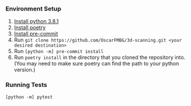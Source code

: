 ### Environment Setup ###
1. [Install python 3.8.1](https://www.python.org/downloads/release/python-381/)
2. [Install poetry](https://python-poetry.org/docs/)
3. [Install pre-commit](https://pre-commit.com/)
4. Run `git clone https://github.com/OscarFMBG/3d-scanning.git <your desired destination>`
5. Run `[python -m] pre-commit install`
6. Run `poetry install` in the directory that you cloned the repository into. 
   (You may need to make sure poetry can find the path to your python version.)
   
### Running Tests ###
`[python -m] pytest`
